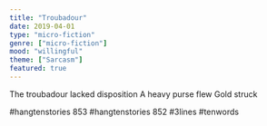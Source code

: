 ```yaml
---
title: "Troubadour"
date: 2019-04-01
type: "micro-fiction"
genre: ["micro-fiction"]
mood: "willingful"
theme: ["Sarcasm"]
featured: true
---
```

The troubadour lacked disposition
A heavy purse flew
Gold struck

#hangtenstories 853
#hangtenstories 852
#3lines
#tenwords
